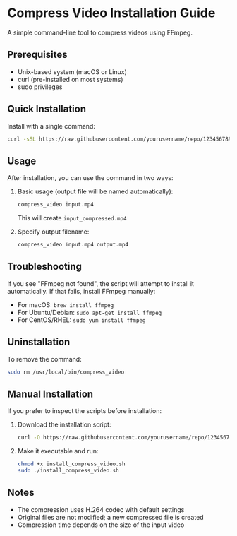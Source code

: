 # Compress Video Installation Guide

A simple command-line tool to compress videos using FFmpeg.

## Prerequisites

- Unix-based system (macOS or Linux)
- curl (pre-installed on most systems)
- sudo privileges

## Quick Installation

Install with a single command:

```bash
curl -sSL https://raw.githubusercontent.com/yourusername/repo/1234567890/install_compress_video.sh | sudo bash
```

## Usage

After installation, you can use the command in two ways:

1. Basic usage (output file will be named automatically):
   ```bash
   compress_video input.mp4
   ```
   This will create `input_compressed.mp4`

2. Specify output filename:
   ```bash
   compress_video input.mp4 output.mp4
   ```

## Troubleshooting

If you see "FFmpeg not found", the script will attempt to install it automatically. If that fails, install FFmpeg manually:
- For macOS: `brew install ffmpeg`
- For Ubuntu/Debian: `sudo apt-get install ffmpeg`
- For CentOS/RHEL: `sudo yum install ffmpeg`

## Uninstallation

To remove the command:
```bash
sudo rm /usr/local/bin/compress_video
```

## Manual Installation

If you prefer to inspect the scripts before installation:

1. Download the installation script:
   ```bash
   curl -O https://raw.githubusercontent.com/yourusername/repo/1234567890/install_compress_video.sh
   ```

2. Make it executable and run:
   ```bash
   chmod +x install_compress_video.sh
   sudo ./install_compress_video.sh
   ```

## Notes

- The compression uses H.264 codec with default settings
- Original files are not modified; a new compressed file is created
- Compression time depends on the size of the input video